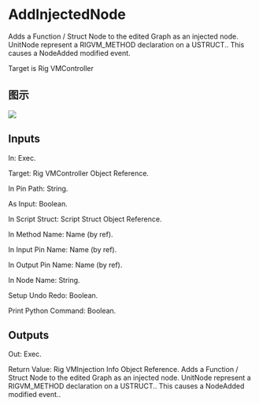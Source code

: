 # AddInjectedNode

Adds a Function / Struct Node to the edited Graph as an injected node. UnitNode represent a RIGVM_METHOD declaration on a USTRUCT.. This causes a NodeAdded modified event.

Target is Rig VMController

## 图示

![]($-20221218-20415910.png)

## Inputs

In: Exec.

Target: Rig VMController Object Reference.

In Pin Path: String.

As Input: Boolean.

In Script Struct: Script Struct Object Reference.

In Method Name: Name (by ref).

In Input Pin Name: Name (by ref).

In Output Pin Name: Name (by ref).

In Node Name: String.

Setup Undo Redo: Boolean.

Print Python Command: Boolean.  

## Outputs

Out: Exec.

Return Value: Rig VMInjection Info Object Reference. Adds a Function / Struct Node to the edited Graph as an injected node. UnitNode represent a RIGVM_METHOD declaration on a USTRUCT.. This causes a NodeAdded modified event..

